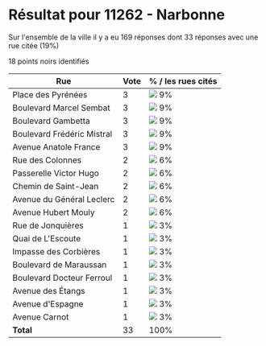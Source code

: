 # Résultat pour 11262 - Narbonne

Sur l'ensemble de la ville il y a eu 169 réponses dont 33 réponses avec une rue citée (19%)

18 points noirs identifiés

| Rue | Vote | % / les rues cités|
|-----|------|-------------------|
| Place des Pyrénées | 3 | <img src="../../img/bar_9.gif" />&nbsp;9%|
| Boulevard Marcel Sembat | 3 | <img src="../../img/bar_9.gif" />&nbsp;9%|
| Boulevard Gambetta | 3 | <img src="../../img/bar_9.gif" />&nbsp;9%|
| Boulevard Frédéric Mistral | 3 | <img src="../../img/bar_9.gif" />&nbsp;9%|
| Avenue Anatole France | 3 | <img src="../../img/bar_9.gif" />&nbsp;9%|
| Rue des Colonnes | 2 | <img src="../../img/bar_6.gif" />&nbsp;6%|
| Passerelle Victor Hugo | 2 | <img src="../../img/bar_6.gif" />&nbsp;6%|
| Chemin de Saint-Jean | 2 | <img src="../../img/bar_6.gif" />&nbsp;6%|
| Avenue du Général Leclerc | 2 | <img src="../../img/bar_6.gif" />&nbsp;6%|
| Avenue Hubert Mouly | 2 | <img src="../../img/bar_6.gif" />&nbsp;6%|
| Rue de Jonquières | 1 | <img src="../../img/bar_3.gif" />&nbsp;3%|
| Quai de L'Escoute | 1 | <img src="../../img/bar_3.gif" />&nbsp;3%|
| Impasse des Corbières | 1 | <img src="../../img/bar_3.gif" />&nbsp;3%|
| Boulevard de Maraussan | 1 | <img src="../../img/bar_3.gif" />&nbsp;3%|
| Boulevard Docteur Ferroul | 1 | <img src="../../img/bar_3.gif" />&nbsp;3%|
| Avenue des Étangs | 1 | <img src="../../img/bar_3.gif" />&nbsp;3%|
| Avenue d'Espagne | 1 | <img src="../../img/bar_3.gif" />&nbsp;3%|
| Avenue Carnot | 1 | <img src="../../img/bar_3.gif" />&nbsp;3%|
| **Total** | 33 | 100%|

